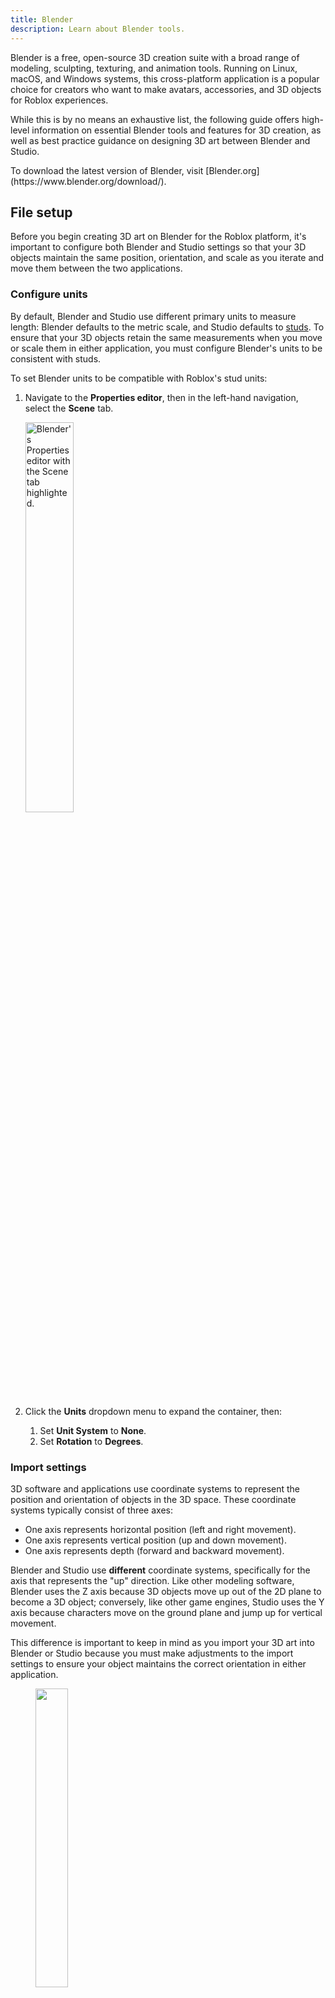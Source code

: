 ```yaml
---
title: Blender
description: Learn about Blender tools.
---
```


Blender is a free, open-source 3D creation suite with a broad range of modeling, sculpting, texturing, and animation tools. Running on Linux, macOS, and Windows systems, this cross-platform application is a popular choice for creators who want to make avatars, accessories, and 3D objects for Roblox experiences.

While this is by no means an exhaustive list, the following guide offers high-level information on essential Blender tools and features for 3D creation, as well as best practice guidance on designing 3D art between Blender and Studio.

<Alert severity="info">
To download the latest version of Blender, visit [Blender.org](https://www.blender.org/download/).
</Alert>

## File setup

Before you begin creating 3D art on Blender for the Roblox platform, it's important to configure both Blender and Studio settings so that your 3D objects maintain the same position, orientation, and scale as you iterate and move them between the two applications.

### Configure units

By default, Blender and Studio use different primary units to measure length: Blender defaults to the metric scale, and Studio defaults to [studs](../physics/units.md). To ensure that your 3D objects retain the same measurements when you move or scale them in either application, you must configure Blender's units to be consistent with studs.

To set Blender units to be compatible with Roblox's stud units:

1. Navigate to the **Properties editor**, then in the left-hand navigation, select the **Scene** tab.

   <img src="../assets/art/blender-ui/scene-tab.jpg" width = "40%" alt="Blender's Properties editor with the Scene tab highlighted."/>

1. Click the **Units** dropdown menu to expand the container, then:
   1. Set **Unit System** to **None**.
   1. Set **Rotation** to **Degrees**.

### Import settings

3D software and applications use coordinate systems to represent the position and orientation of objects in the 3D space. These coordinate systems typically consist of three axes:

- One axis represents horizontal position (left and right movement).
- One axis represents vertical position (up and down movement).
- One axis represents depth (forward and backward movement).

Blender and Studio use **different** coordinate systems, specifically for the axis that represents the "up" direction. Like other modeling software, Blender uses the Z axis because 3D objects move up out of the 2D plane to become a 3D object; conversely, like other game engines, Studio uses the Y axis because characters move on the ground plane and jump up for vertical movement.

This difference is important to keep in mind as you import your 3D art into Blender or Studio because you must make adjustments to the import settings to ensure your object maintains the correct orientation in either application.

<GridContainer numColumns="2">
  <figure>
    <img src="../assets/art/3p-software/blender/NavigationGizmo.jpg" width = "35%" />
    <figcaption>Blender's Navigation Gizmo</figcaption>

  </figure>
  <figure>
    <img src="../assets/art/3p-software/blender/ViewSelector.jpg" width = "35%" />
    <figcaption>Studio's View Selector</figcaption>
  </figure>
</GridContainer>

#### Studio to Blender

To set Blender import settings for 3D objects from Studio:

1. In the top left-hand corner, click the hamburger menu. A popup menu displays.
1. Navigate to **File** > **Import** > **Wavefront (.obj)**, **FBX (.fbx)**, or **glTF 2.0 (.glb/.gltf)**. The **Blender File View** window displays.
1. Select one or multiple `.obj`, `.fbx`, or `.gltf` files that you want to import.
1. In the right-hand panel, navigate to the **General** section:

   1. Set **Scale** to **1** to keep the same scale from Studio.
   1. Set **Forward Axis** to **Z** to keep the same "forward" axis as Studio.
   1. Set **Up Axis** to **Y** to keep the same "up" axis as Studio.

   <img src="../assets/art/3p-software/blender/BlenderFileView-Import.png" width = "80%" alt="The Blender File View window with the General section highlighted."/>

1. In the bottom right-hand corner, click the **Import** button.

#### Blender to Studio

To set Studio import settings for 3D objects from Blender:

1. Navigate to **File** > **Import 3D**. Your local file browser displays.
1. Select and then confirm the 3D object's `.obj`, `.fbx`, or `.gltf` file(s) you want to import from your local system. The 3D Importer's **Import Preview** window displays.
1. In the right-hand panel, navigate to the **File General** section, then:

   1. Enable **Import Only as a Model** if you have multiple objects that you want to group into a `Class.Model` object.
   1. Enable **Upload to Roblox** if you want to create an asset with an asset ID that you can reference across projects.
   1. Set **Creator** to **Me** if you are the only one who needs to access the object, or to the group that owns the project you're working on. This latter setting ensures all eligible group members have permission to use the 3D object within the project.
   1. Enable **Insert Using Scene Position** so that the object retains the position you set in Blender.

   <img src="../assets/art/3p-software/blender/Studio-Import.png" width = "80%" alt="The Import Preview window with the File General section highlighted."/>

1. Navigate to the **File Transform** section, then set the following settings so that the object retains the same orientation from Blender:
   1. Set **World Forward** to **Front** to keep the same "forward" axis as Blender.
   1. Set **World Up** to **Top** to keep the same "up" axis as Blender.
1. Navigate to the **File Geometry** section, then set **Scale Unit** to **Stud** to keep the same scale from Blender.
1. At the bottom of the window, click the **Import** button. Your 3D object imports with the same scale and orientation from Blender.

### Export settings

Similar to the previous file setup section, it's important to consider Blender and Studio's different coordinate systems when you are ready to export your 3D art from Blender. By taking a little extra time in configuring your export settings, you can ensure your 3D objects maintain the correct orientation, scale, and position when you import them into Studio.

<Alert severity = 'warning'>
Avatar items, or other assets using specialized components, require unique export settings. See the following links for additional information:

<ul>
<li>For rigid accessories, see [accessory specifications](../art/accessories/specifications.md) and [accessory export settings](../art/accessories/export-settings.md).</li> <br />
<li>For layered accessories, see [layered accessory specifications](../art/accessories/clothing-specifications.md) and [layered export settings](../art/accessories/clothing-export-settings.md).</li> <br />
<li>For avatar characters, see [avatar specifications](../art/characters/specifications.md) and [avatar export settings](../art/characters/export-settings.md).</li>
</ul>
</Alert>

To set Blender settings for exporting 3D objects for Studio:

1. In the top left-hand corner, click the hamburger menu. A popup menu displays.
1. Navigate to **File** > **Export** > **Wavefront (.obj)**, **FBX (.fbx)**, or **glTF 2.0 (.glb/.gltf)**. The **Blender File View** window displays.
1. In the right-hand panel, navigate to the **Include** section, then enable **Limit to Selected Objects** to only export your selected objects.

   <img src="../assets/art/3p-software/blender/BlenderFileView-Export.png" width = "80%" alt="The Blender File View window with the General section highlighted."/>

1. In the **Transform** section
   1. If exporting `.fbx`, set **Apply Scalings** to **FBX Unit Scale** so that your object(s) keep the same scale in Studio. For more scaling information, see [Adjust scale](#adjust-scale-fbx).
   1. Set **Forward** to **Z Forward** to keep the same "forward" axis as Blender.
   1. Set **Up** to **Y Up** to keep the same "up" axis as Blender.
1. In the bottom right-hand corner, click the **Export** button. Your 3D object is now ready to [import into Studio](#blender-to-studio).

### Adjust scale (FBX)

The FBX (`.fbx`) file format is widely used in 3D workflows due to its broad support across modeling tools and game engines. However, when exporting from Blender using its default `.fbx` settings, models often import at an unexpectedly large scale in Roblox Studio.

<Alert severity = 'info'>Roblox Studio also supports GLTF (`.gltf`) formats which do not require these additional scaling configurations.</Alert>

<img src="../assets/modeling/meshes/Blender-Scale-Examples.png" width="65%" alt="Two default Blender cubes imported in Studio with different scales."/>

If you rely on `.fbx` in your workflow, proper export settings or project settings are essential to ensure that your models appear at the correct size and maintain their intended proportions across platforms.

There are many ways to configure your model so your `.fbx` model scales as expected in Studio. See the following popular settings to manage scaling:

<table>
<thead>
  <tr>
    <th>Blender setting</th>
    <th style={{width:"30%"}}>UI</th>
    <th>Description</th>
  </tr>
  </thead>
<tbody>
  <tr>
    <td>During export, set **Transform** > **Apply Scaling** to **FBX Unit Scale**.</td>
    <td><img src="../assets/modeling/skinned-meshes/Blender-Export-Settings-5.png" width="90%" alt="Two default Blender cubes imported in Studio with different scales."/></td>
    <td>Models exported with this setting import into Studio or back into Blender at the same scale. <br/><br/>Make sure all other scaling values in project or export settings are set to default (`1.0`).<br/><br/>
    This is the recommended way to export `.fbx` files at the same scale.</td>
  </tr>
  <tr>
    <td>During export, set **Transform** > **Scale** to **.01**.</td>
    <td><img src="../assets/modeling/skinned-meshes/Blender-Export-Settings-2.png" width="90%" alt="Two default Blender cubes imported in Studio with different scales."/></td>
    <td>This scales down your export so that the model imports into Studio at the expected scale. <br /><br />If you intend on importing this model back in Blender or any non-Studio tool, you might need to scale up the model on import, otherwise the model will import unexpectedly small.</td>
  </tr>
  <tr>
    <td>In the **Scene Properties** panel, set **Units** > **Unit Scale** to .**01**. </td>
    <td><img src="../assets/modeling/skinned-meshes/Blender-Scene-Units-Settings.png" width="90%" alt="Two default Blender cubes imported in Studio with different scales."/></td>
    <td>This scales down your entire scene so that the model imports into Studio at the expected scale. If you adjusted your scene units, you can export models using default settings into Studio.<br /><br />Working on models at `.01` scale can cause unexpected Blender issues, such as camera difficulties, issues with modifiers, or other complications. <br /><br />If you intend on importing this model back in Blender, you might need to scale up the model on import, otherwise the model will import unexpectedly small.</td>
  </tr>
</tbody></table>

<Alert severity = 'warning'> <AlertTitle>Note on existing resources</AlertTitle> <br /> Many reference files, demo projects, and downloadable assets may use older or inconsistent scale settings. Likewise, tutorials and guides might recommend different approaches for handling scale between Blender and Studio. <br/><br/>Always test and validate any external resources to ensure they work correctly with your current export workflow.</Alert>

## Fundamentals

Before you take a look at all of the common modeling, sculpting, and texturing tools for making 3D art for Studio, let's review Blender's fundamental interface elements that are important for navigating through the application and finding the appropriate menus and controls for your specific 3D creation task.

### Workspaces

<img src="../assets/art/blender-ui/Workspaces.png" width = "100%" alt="Blender's UI with workspaces highlighted."/>

**Workspaces** are preset window layouts with specialized UI configurations and tooling for different 3D creation work like modeling, sculpting, or texturing. You can use these workspace configurations as-is, or you can customize them to work for you as you quickly swap between different tasks.

<Alert severity="info">
For information on additional workspaces, see Blender's official [Workspaces](https://docs.blender.org/manual/en/2.81/interface/window_system/workspaces.html) documentation.
</Alert>

There are many default workspaces, but the following are the most common for creating 3D art for the Roblox platform.

<Tabs>
<TabItem key = "1" label="Layout">

<img src="../assets/art/3p-software/blender/Layout_Workspace.png" width = "60%" alt="Blender's Topbar with the Layout workspace highlighted."/>

The **Layout** workspace is the default workspace when you load a Blender file, and it provides basic tools for previewing and transforming your 3D objects, such as the Move, Scale, and Rotate tools. The default layout of this workspace includes the following UI for easy access as you set up your 3D art:

- [3D Viewport](https://docs.blender.org/manual/en/latest/editors/3dview/introduction.html) - Displays the entire scene.
- [Outliner](https://docs.blender.org/manual/en/latest/editors/outliner/introduction.html) - Displays all objects in the scene, comparable to Studio's Explorer window.
- [Properties Editor](https://docs.blender.org/manual/en/latest/editors/properties_editor.html) - Displays editable data for the active object, comparable to Studio's Properties window.
- [Timeline Editor](https://docs.blender.org/manual/en/latest/editors/timeline.html) - Displays all animation keyframes, comparable to the Animation Editor's timeline.

</TabItem>
<TabItem key = "2" label="Modeling">

<img src="../assets/art/3p-software/blender/Modeling_Workspace.png" width = "60%" alt="Blender's Topbar with the Modeling workspace highlighted."/>

The **Modeling** workspace is very similar to the Layout workspace, but it offers more space for the 3D Viewport so that you can focus on modifying the geometry of your 3D objects. If you swap between the Modeling and Layout workspaces, you can see the Properties Editor expand, the Outliner shrink in size, and the Timeline Editor disappear altogether.

The default layout of this workspace includes the following UI for modeling your 3D art:

- [3D Viewport](https://docs.blender.org/manual/en/latest/editors/3dview/introduction.html) - Displays the entire scene.
- [Outliner](https://docs.blender.org/manual/en/latest/editors/outliner/introduction.html) - Displays all objects in the scene, comparable to Studio's Explorer window.
- [Properties Editor](https://docs.blender.org/manual/en/latest/editors/properties_editor.html) - Displays editable data for the active object, comparable to Studio's Properties window.

The most common Roblox creator use case for this workspace is to create the geometrical shape of the 3D art before texturing or animating the geometry.

</TabItem>
<TabItem key = "3" label="Sculpting">

<img src="../assets/art/3p-software/blender/Sculpting_Workspace.png" width = "60%" alt="Blender's Topbar with the Sculpting workspace highlighted."/>

The **Sculpting** workspace provides sculpting tools for modifying meshes with over 20 unique brush types, such as Clay, Inflate, Smooth, and Flatten. Like other common sculpting software, this workspace also provides tooling to mask specific geometry so you can focus on sculpting specific areas without affecting the rest of the mesh.

The default layout of this workspace includes the following UI for sculpting your 3D art:

- [3D Viewport](https://docs.blender.org/manual/en/latest/editors/3dview/introduction.html) - Displays the entire scene.
- [Outliner](https://docs.blender.org/manual/en/latest/editors/outliner/introduction.html) - Displays all objects in the scene, comparable to Studio's Explorer window.
- [Properties Editor](https://docs.blender.org/manual/en/latest/editors/properties_editor.html) - Displays editable data for the active object, comparable to Studio's Properties window.

The most common Roblox creator use case for this workspace is to create organic 3D art like humans, animals, and plants.

</TabItem>
<TabItem key = "4" label="UV Editing">

<img src="../assets/art/3p-software/blender/UVEditing_Workspace.png" width = "60%" alt="Blender's Topbar with the UV Editing workspace highlighted."/>

The **UV Editing** workspace provides tools for UV mapping texture coordinates to 3D surfaces. The most striking visual change in this workspace is the addition of the UV Editor to allow you to view both your texture and your object on the same screen as you unwrap and adjust UVs.

The default layout of this workspace includes the following UI for UV mapping your 3D art:

- [UV Editor](https://docs.blender.org/manual/en/latest/editors/uv/introduction.html) - Displays the image texture that you're mapping onto your 3D object.
- [3D Viewport](https://docs.blender.org/manual/en/latest/editors/3dview/introduction.html) - Displays the entire scene.
- [Outliner](https://docs.blender.org/manual/en/latest/editors/outliner/introduction.html) - Displays all objects in the scene, comparable to Studio's Explorer window.
- [Properties Editor](https://docs.blender.org/manual/en/latest/editors/properties_editor.html) - Displays editable data for the active object, comparable to Studio's Properties window.

The most common Roblox creator use case for this workspace is to create and use trim sheets that you can apply to multiple 3D objects at once. This allows you to add significantly more visual complexity to your experiences without having to import additional textures, saving you a negative impact on memory. For more information on this process, see [Develop polished assets - Trim sheets](../tutorials/curriculums/environmental-art/develop-polished-assets.md#trim-sheets) in the Environmental art curriculum.

<Alert severity="info">
For more information on UV unwrapping, see Blender's official [Unwrapping Introduction](https://docs.blender.org/manual/en/latest/modeling/meshes/uv/unwrapping/introduction.html) documentation.
</Alert>

</TabItem>
<TabItem key = "5" label="Texture Paint">

<img src="../assets/art/3p-software/blender/TexturePaint_Workspace.png" width = "60%" alt="Blender's Topbar  with the Texture Painting workspace highlighted."/>

The **Texture Paint** workspace provides tools for coloring image textures onto geometry. Similar to the UV Editing workspace, the most striking visual change in this workspace is the addition of the Image Editor in Paint mode to allow you to view both your texture and your object on the same screen as you paint.

The default layout of this workspace includes the following UI for texture painting your 3D art:

- [Image Editor](https://docs.blender.org/manual/en/latest/editors/image/introduction.html) - Displays tools to create, view, and edit images that you can apply to the active object.
- [3D Viewport](https://docs.blender.org/manual/en/latest/editors/3dview/introduction.html) - Displays the entire scene.
- [Outliner](https://docs.blender.org/manual/en/latest/editors/outliner/introduction.html) - Displays all objects in the scene, comparable to Studio's Explorer window.
- [Properties Editor](https://docs.blender.org/manual/en/latest/editors/properties_editor.html) - Displays editable data for the active object, comparable to Studio's Properties window.

The most common Roblox creator use case for this workspace is to create a unique texture for characters, accessories, or important 3D objects that players regualarly interact with in experiences.

<Alert severity="info">
For more information on texture painting, see Blender's official [Texture Paint Introduction](https://docs.blender.org/manual/en/latest/sculpt_paint/texture_paint/introduction.html) documentation.
</Alert>

</TabItem>
</Tabs>

### 3D Viewport

<img src="../assets/art/blender-ui/3DViewport.png" width = "100%" alt="Blender's UI with the 3D Viewport highlighted."/>

Comparable to Studio's viewport, the **3D Viewport** lets you view and interact with your 3D objects as they exist in the 3D space. You can navigate through the scene, transform objects with your mouse, and see your changes in real time as you design your 3D art.

<Alert severity="info">
For more information, see Blender's official [3D Viewport](https://docs.blender.org/manual/en/latest/editors/3dview/introduction.html) documentation.
</Alert>

### Modes

<img src="../assets/art/blender-ui/Modes.png" width = "100%" alt="Blender's UI with the Modes selector highlighted."/>

**Modes** offer additional tooling for editing 3D objects in the 3D Viewport. When you select a new mode from the Modes selector:

- The Header displays new menu options.
- The Toolbar displays a new set of tools.
- Editors and their buttons and panels enable or disable appropriately.

Depending on which mode is active, your cursor can change into a brush, such as in paint or sculpt modes, and the 3D Viewport can change how it displays objects for that particular task, such as darkening an object so you can more easily see your paint strokes. As you learn Blender, it's useful to experiment with different modes to see what tools are available for your particular 3D creation task.

<Alert severity="info">
For more information on modes, see Blender's official [Object Modes](https://docs.blender.org/manual/en/latest/editors/3dview/modes.html) documentation.
</Alert>

<Tabs>
<TabItem key = "1" label="Object">

<img src="../assets/art/blender-ui/Object-Mode.jpg" width = "20%" alt="Blender's Modes selector with the Object Mode menu item highlighted."/>

**Object mode** is the default mode, and it provides tooling that's available for all object types, such as positioning vertices, edges, and faces, rotating and scaling objects, and measuring distance and angles. This mode is useful for high-level object transformations.

</TabItem>
<TabItem key = "2" label="Edit">

<img src="../assets/art/blender-ui/Edit-Mode.jpg" width = "20%" alt="Blender's Modes selector with the Edit Mode menu item highlighted."/>

**Edit mode** provides tooling for editing an object's shape. This mode is useful for more detailed object transformations, such as insetting faces, extruding regions, creating loop cuts, and beveling.

</TabItem>
<TabItem key = "3" label="Sculpt">

<img src="../assets/art/blender-ui/Sculpt-Mode.jpg" width = "20%" alt="Blender's Modes selector with the Sculpt Mode menu item highlighted."/>

**Sculpt mode** provides tooling for editing a mesh's shape. This mode is useful for creating more organic 3D art, such as humans, animals, and plants.

</TabItem>
<TabItem key = "4" label="Vertex Paint">

<img src="../assets/art/blender-ui/VertexPaint-Mode.jpg" width = "20%" alt="Blender's Modes selector with the Vertex Paint Mode menu item highlighted."/>

**Vertex Paint** mode provides tooling to set a mesh's vertices to specific colors. This mode is useful for when you want to paint the object itself instead of applying a texture onto the geometry.

</TabItem>
<TabItem key = "5" label="Weight Paint">

<img src="../assets/art/blender-ui/WeightPaint-Mode.jpg" width = "20%" alt="Blender's Object Mode dropdown with the Weight Paint Mode menu item highlighted."/>

**Weight Paint** mode provides tooling for vertex group weight painting. This mode is useful when you're creating avatars because it allows you to specify which parts of their body are influenced by parts of their armature.

</TabItem>
<TabItem key = "6" label="Texture Paint">

<img src="../assets/art/blender-ui/TexturePaint-Mode.jpg" width = "20%" alt="Blender's Object Mode dropdown with the Texture Paint Mode menu item highlighted."/>

**Texture Paint** mode provides tooling to paint a texture directly on a 3D object. This mode is useful for when you want to apply a texture onto the geometry instead of painting the object's vertices.

</TabItem>
</Tabs>

### Toolbar

<img src="../assets/art/blender-ui/Toolbar.png" width = "100%" alt="Blender's UI with the Toolbar highlighted."/>

The **Toolbar** is a vertical menu of tools on the left-hand side of the 3D Viewport. Each time you switch modes, the Toolbar responds by displaying a new unique set of tools for that particular mode.

<Alert severity="info">
For more information on the Toolbar, see Blender's official [Toolbar](https://docs.blender.org/manual/en/latest/editors/3dview/toolbar/index.html) documentation.
</Alert>

### 3D Cursor

<img src="../assets/art/blender-ui/3DCursor.png" width = "100%" alt="Blender's UI with the 3D Cursor highlighted."/>

The **3D Cursor** is a moveable reference point in the 3D space that has both location and rotation data. While this tool has many different uses, the most common are using its position and orientation to:

- Create precise transformations.
- Place new objects into the scene.
- Move objects or their vertices to new points in the 3D space.
- Reposition pivot point locations.

<Alert severity="info">
For more information on the 3D Cursor, see Blender's official [3D Cursor](https://docs.blender.org/manual/en/latest/editors/3dview/3d_cursor.html) documentation.
</Alert>

## Modeling tools

Now that you know how to navigate the user interface and change tools according to your specific 3D creation task, let's take a closer look at the most common modeling tools that allow you to change the shape of 3D objects by either impacting the entire mesh or one of the three basic elements of meshes:

- **Vertex** - A single point on the mesh.
- **Edge** - A line that connects two vertices.
- **Face** - A surface area between three or more vertices.

Each of the following sections details how you can use each tool for objects and/or mesh elements, the hotkeys you can use to activate the tool, and their most common use cases for creating 3D art for the Roblox platform.

<GridContainer numColumns="3">
  <figure>
    <img src="../assets/art/3p-software/blender/Vertex.png" alt="A single active vertex on a cube mesh." />
    <figcaption>Vertex</figcaption>
  </figure>
  <figure>
    <img src="../assets/art/3p-software/blender/Edge.png"alt="A single active edge on a cube mesh."/>
    <figcaption>Edge</figcaption>
  </figure>
	<figure>
    <img src="../assets/art/3p-software/blender/Face.png" alt="A single active face on a cube mesh." />
    <figcaption>Face</figcaption>
  </figure>
</GridContainer>

<Alert severity="info">
For more information on any of these mesh elements, see Blender's official [Mesh Structure](https://docs.blender.org/manual/en/latest/modeling/meshes/structure.html) documentation.
</Alert>

### Grab

<video controls src="../assets/art/3p-software/blender/grab-tool.mp4" width="80%"></video>

The **Grab** tool lets you move objects, vertices, edges, and faces from the 3D space, and it's one of the most essential tools for positioning objects or mesh elements in a scene. Many Roblox creators use this tool for editing purposes, such as positioning vertices, edges, and faces to a particular stud unit in the 3D space.

To use the Grab tool:

1. In either **Object** or **Edit** mode, select one or multiple objects, vertices, edges, or faces.
1. Press the <kbd>G</kbd> hotkey to activate the tool.
1. Move the mouse to reposition your selection. For further precision:
   - Press <kbd>X</kbd>, <kbd>Y</kbd>, or <kbd>Z</kbd> after you press <kbd>G</kbd> to constrain movement to the **X**, **Y**, or **Z** axis, respectively.
   - Double-press an axis key to slide vertices or edges along their natural path.
   - Hold <kbd>Shift</kbd> while moving your mouse to slow down movement for fine adjustments.
1. Left-click or press <kbd>Enter</kbd> to confirm the new position.

<Alert severity="info">
For more information on this tool, see Blender's official [Move](https://docs.blender.org/manual/en/latest/scene_layout/object/editing/transform/move.html) documentation.
</Alert>

### Snap

<video controls src="../assets/art/3p-software/blender/snap-tool.mp4" width="80%"></video>

The **Snap** tool lets you align objects and mesh elements by snapping them to other objects, mesh elements, or the 3D space's grid. Many Roblox creators use this tool to precisely position multiple objects together in the scene so that they can evaluate how they work together in an environment, particularly in regard to position, orientation, and scale.

To use the Snap tool:

1. In **Object** or **Edit** mode, navigate to the header, then click the **Snapping** button. A contextual menu displays.

<img src="../assets/art/3p-software/blender/Snapping.png" width = "40%" alt="Blender's header with the Snapping button highlighted."/>

1. In the contextual menu,
   1. Set **Snap Base** to one of the following:
      - **Closest** - Snaps using the vertex that's closest to the target.
      - **Center** - Snaps using the pivot point.
      - **Median** - Snaps using the median of the selection.
      - **Active** - In Object mode, this setting snaps using the origin of the active element; in Edit mode, this setting snaps using the center of the active element.
   1. Set **Snap Target** to one of the following:
      - **Increment** - Snaps to grid points from the selection's location.
      - **Grid** - Snaps to the grid in the 3D viewport.
      - **Vertex** - Snaps to the vertex that's closest to the mouse cursor.
      - **Edge** - Snaps to the edge that's closest to the mouse cursor.
      - **Face** - Snaps to the face that's closest to the mouse cursor.
      - **Volume** - Snaps the selection to a depth that's centered inside the object under the cursor.
      - **Edge Center** - Snaps to the centerpoint of the edge that's closest to the mouse cursor.
      - **Edge Perpendicular** - Snaps to a specific point on the edge so that the line from the selection's original location to its new location is perpendicular to that edge.
   1. Set **Affect** to one of the following:
      - **Move** - Snaps while moving the selection.
      - **Rotate** - Snaps while rotating the selection.
      - **Scale** - Snaps while scaling the selection.
1. Press <kbd>Shift</kbd> + <kbd>Tab</kbd> to activate the tool.
1. For further precision, hold <kbd>Shift</kbd> to snap the selection in finer increments.
1. Move, rotate, or scale an object or mesh element according to your settings.

<Alert severity="info">
For more information on this tool, see Blender's official [Snapping](https://docs.blender.org/manual/en/latest/editors/3dview/controls/snapping.html) documentation.
</Alert>

### Inset

<video controls src="../assets/art/3p-software/blender/inset-tool.mp4" width="80%"></video>

The **Inset** tool lets you create an inset with adjustable thickness and depth from a face or group of faces. Many Roblox creators use this tool to create uniform fine details in their meshes while maintaining a clean edge flow for their topology.

To use the Inset tool:

1. In **Edit** mode, select one or multiple faces.
1. Press the <kbd>I</kbd> hotkey to activate the tool.
1. Move the mouse to adjust your inset's size. For further precision:
   - Hold <kbd>Ctrl</kbd> to adjust the depth of the inset.
   - Hold <kbd>Shift</kbd> while moving your mouse to slow down movement for fine adjustments.
   - Press <kbd>I</kbd> again to inset each active face.
1. Left-click or press <kbd>Enter</kbd> to confirm your inset(s).

<Alert severity="info">
For more information on this tool, see Blender's official [Inset Faces](https://docs.blender.org/manual/en/latest/modeling/meshes/editing/face/inset_faces.html) documentation.
</Alert>

### Extrude

<video controls src="../assets/art/3p-software/blender/extrude-tool.mp4" width="80%"></video>

The **Extrude** tool lets you create new geometry by pulling out new faces, edges, or vertices from existing geometry. Many Roblox creators use this tool to create depth, volume, and complex shapes from Blender's primitive meshes.

To use the Extrude tool:

1. In **Edit** mode, select one or multiple vertices, edges, or faces.
1. Press the <kbd>E</kbd> hotkey to activate the tool.
1. Move the mouse to adjust your extrusion's length. For further precision, press <kbd>X</kbd>, <kbd>Y</kbd>, or <kbd>Z</kbd> after you press <kbd>E</kbd> to constrain movement to the **X**, **Y**, or **Z** axis, respectively.
1. Left-click or press <kbd>Enter</kbd> to confirm your extrusion(s).

<Alert severity="info">
For more information on this tool, see the following official Blender documentation:
- [Extrude](https://docs.blender.org/manual/en/latest/modeling/meshes/editing/mesh/extrude.html)
- [Extrude Vertices](https://docs.blender.org/manual/en/latest/modeling/meshes/editing/vertex/extrude_vertices.html)
- [Extrude Edges](https://docs.blender.org/manual/en/latest/modeling/meshes/editing/edge/extrude_edges.html)
- [Extrude Faces](https://docs.blender.org/manual/en/latest/modeling/meshes/editing/face/extrude_faces.html)
</Alert>

### Subdivide

<video controls src="../assets/art/3p-software/blender/subdivide-tool.mp4" width="80%"></video>

The **Subdivide** tool lets you cut edges or faces into smaller divisions, a process that adds new vertices and resolution to your meshes. Many Roblox creators use this tool to create smooth curves, add fine details to surfaces, and prepare meshes before applying additional modifiers.

To use the Subdivide tool:

1. In **Edit** mode, select one or edges or faces.
1. Right-click to display a contextual menu for your active edges or faces, then select **Subdivide** to activate the tool. The Subdivide panel displays.
1. Set **Number of Cuts** to the number of subdivisions you want for your edges or faces.

   <img src="../assets/art/3p-software/blender/Subdivide-Panel.png" width = "40%" alt="The Subdivide panel with the Number of Cuts setting highlighted."/>

1. Left-click to confirm your subdivision(s).

<Alert severity="info">
For more information on this tool, see Blender's official [Subdivide](https://docs.blender.org/manual/en/latest/modeling/meshes/editing/edge/subdivide.html) documentation.
</Alert>

### Bridge Edge Loops

<video controls src="../assets/art/3p-software/blender/bel-tool.mp4" width="80%"></video>

The **Bridge Edge Loops** tool lets you connect multiple edge loops with faces. Many creators use this tool to fill gaps without manually creating new faces, merge complex sections of their meshes, and maintain clean topology for smooth deformations.

To use the Bridge Edge Loops tool:

1. In **Edit** mode, select two or more edge loops that you want to connect.
1. Press the <kbd>Ctrl</kbd> + <kbd>E</kbd> hotkey to display a contextual menu for your active edge loops, then select **Bridge Edge Loops** to activate the tool.The **Bridge Edge Loops** panel displays.
1. Set **Number of Cuts** to the number of subdivisions you want for your new bridge.
1. **(Optional)** For further precision for curved bridges, increase **Smoothness** to create a more rounded bridge.
1. Left-click to confirm your bridge.

<Alert severity="info">
For more information on this tool, see Blender's official [Bridge Edge Loops](https://docs.blender.org/manual/en/latest/modeling/meshes/editing/edge/bridge_edge_loops.html) documentation.
</Alert>

### Fill

<video controls src="../assets/art/3p-software/blender/fill-tool.mp4" width="80%"></video>

The **Fill** tool lets you create triangular faces between any active edges or vertices, as long as they form one or more complete perimeters. Many Roblox creators use this tool to close gaps in their meshes so that they're watertight, or without exposed holes.

To use the Fill tool:

1. In **Edit** mode, select at least three vertices or two or more edges that form at least one complete perimeter.
1. Press <kbd>Alt</kbd> + <kbd>F</kbd> to activate the tool.
1. **(Optional)** In the **Fill** panel, enable **Beauty** to arrange the triangles nicely.
1. Left-click to confirm your new face.

<Alert severity="info">
For more information on this tool, see Blender's official [Fill](https://docs.blender.org/manual/en/latest/modeling/meshes/editing/face/fill.html) documentation.
</Alert>

### New Faces from Edges

<video controls src="../assets/art/3p-software/blender/nffe-tool.mp4" width="80%"></video>

The **New Faces from Edges** tool lets you either create an edge if only two vertices are active, otherwise it creates a face between the active mesh elements. Many Roblox creators use this tool to close many gaps at once in their meshes so that the meshes are watertight, or to create geometry between many solitary vertices.

To use the New Faces from Edges tool:

1. In **Edit** mode, select at least three vertices, or two or more edges that form one or more complete perimeters.
1. Press the <kbd>F</kbd> hotkey to activate the tool.
1. Left-click to confirm your new face.

<Alert severity="info">
For more information on this tool, see Blender's official [New Edge/Face from Vertices](https://docs.blender.org/manual/en/latest/modeling/meshes/editing/vertex/make_face_edge.html) documentation.
</Alert>

### Dissolve

<video controls src="../assets/art/3p-software/blender/dissolve-tool.mp4" width="80%"></video>

The **Dissolve** tool lets you remove geometry without leaving holes in your meshes. Many Roblox creators use this tool to optimize their 3D art, merge geometry, or remove unnecessary mesh elements while retaining the overall structure of the mesh.

To use the Dissolve tool:

1. In **Edit** mode, select the vertices, edges, or faces that you want to remove from your mesh.
1. Right-click to display a contextual menu for your active mesh elements, then:
   1. If your selection is made up of vertices, select **Dissolve Vertices** to remove the active vertices and merge their neighboring edges.
   1. If your selection is made up of edges, select **Dissolve Edges** to remove the active edges and join the surrounding faces to maintain the edge's outline.
   1. If your selection is made up of faces, select **Dissolve Faces** to remove the active face(s) and fill the gap with a new face, if necessary.

<Alert severity="info">
For more information on this tool, see Blender's official [Deleting & Dissolving](https://docs.blender.org/manual/en/latest/modeling/meshes/editing/mesh/delete.html#dissolve) documentation.
</Alert>

### Delete

<video controls src="../assets/art/3p-software/blender/delete-tool.mp4" width="80%"></video>

The **Delete** tool lets you completely remove geometry from your meshes, leaving one or many holes wherever geometry was removed. Many Roblox creators use this tool instead of the Dissolve tool whenever they want to restructure their meshes during the iteration process.

To use the Delete tool:

1. In **Edit** mode, select the vertices, edges, or faces that you want to remove from your mesh.
1. Press the <kbd>X</kbd> hotkey to display a contextual menu for your selection.
1. Choose one of the following menu items:
   1. Select **Vertices** to delete all active vertices, removing any faces or edges they are connected to.
   1. Select **Edges** to delete all active edges, removing any faces that the edge shares with it.
   1. Select **Faces** to remove all active faces, removing any edges they are connected to.
   1. Select **Only Edges and Faces** to remove only the active edges and adjacent faces.
   1. Select **Only Faces** to remove all active faces without also affecting active edges in the selection.

<Alert severity="info">
For more information on this tool, see Blender's official [Deleting & Dissolving](https://docs.blender.org/manual/en/latest/modeling/meshes/editing/mesh/delete.html#delete) documentation.
</Alert>

### Mirror Modifier

<video controls src="../assets/art/3p-software/blender/MM-Tool.mp4" width="80%"></video>

The **Mirror modifier** lets you mirror geometry across one or multiple axes so that you can create symmetrical 3D art with minimal effort. Many Roblox creators use this tool while modeling avatars or architectural objects that are important to be perfectly symmetrical.

To use the Mirror modifier:

1. In **Object** mode, select the object that you want to mirror.
1. Navigate to the **Properties editor**, then in the lefthand navigation, select the **Modifiers** tab.

   <img src="../assets/art/blender-ui/Modifiers-Tab.png" width = "40%" alt="Blender's Properties editor with the Modifiers tab highlighted."/>

1. Click the **Add Modifier** button, then insert the **Mirror** modifier.
1. Set **Axis** to **X**, **Y**, and/or **Z** to mirror along one or many axes.
1. In **Edit** mode, modify your object or any of its mesh elements to see your modifications mirror along an axis or multiple axes.

## Texturing tools

After you finish modeling your 3D object, it's time to apply a texture to your mesh so that it has additional visual characteristics, such as color, depth, and roughness through a [texture map](../art/modeling/surface-appearance.md). These are details that modeling alone can't provide, transforming your object from a blank shape to something that looks either realistic or stylized according to your experience's art requirements.

<GridContainer numColumns="2">
  <figure>
    <img src="../assets/art/3p-software/blender/NoTexture.png" width = "60%" />
    <figcaption>Model without a texture</figcaption>

  </figure>
  <figure>
    <img src="../assets/art/3p-software/blender/WithTexture.png" width = "60%" />
    <figcaption>Model with a texture</figcaption>
  </figure>
</GridContainer>

Each of the following sections details how you can use each tool for either UV editing or vertex painting objects, the hotkeys you can use to activate the tool, and their most common use cases for texturing 3D art for the Roblox platform.

### UV editing

UV editing is the process of unwrapping your 3D object's faces and mapping them onto a 2D image texture. This process allows you to use a single texture to apply visual characteristics to multiple objects in Blender, saving you a negative impact on memory in Studio. For example, the following door frame, ceiling, and card reader meshes in the [Laser Tag](../resources/templates.md#laser-tag) template all use the same UV map to add metal adornments.

<GridContainer numColumns="3">
  <figure>
    <img src="../assets/tutorials/environmental-art-curriculum/Section2/TrimSheets-Doorway.jpg" alt="An doorway with trim sheet textures applied." width="100%"/>
  </figure>
  <figure>
    <img src="../assets/tutorials/environmental-art-curriculum/Section2/TrimSheets-Ceiling.jpg" alt="A group of ceiling tiles with trim sheet textures applied." width="100%"/>
  </figure>
  <figure>
    <img src="../assets/tutorials/environmental-art-curriculum/Section2/TrimSheets-Reader.jpg" alt="A futuristic card reader with trim sheet textures applied." width="100%"/>
  </figure>
</GridContainer>

The "UV" in UV editing stands for the axes on the 2D image map that you use during the mapping process:

- U axis - The horizontal position (left and right movement).
- V axis - The vertical position (up and down movement).

Because 3D objects use the X, Y, and Z axes in the 3D space, 3D creation applications typically use U and V to avoid confusion when referring to coordinates in 2D image space. That being said, many Blender UI workflows still use X and Y, so it's helpful to know the 2D space equivalent axis.

When you unwrap a 3D object, all active faces flatten into the 2D space in the UV Editor to make up the **UV map**, and different sections of the model split into separate groupings, commonly referred to as **UV islands**. For example, if you were to unwrap a standard Blender cube, each face would become its own UV island in the UV map.

<GridContainer numColumns="2">
  <figure>
    <img src="../assets/art/3p-software/blender/CubeMap.png" alt="A UV map of a 3D cube." width="60%"/>
    <figcaption>UV map in the UV Editor</figcaption>
  </figure>
  <figure>
    <img src="../assets/art/3p-software/blender/UV-Cube.png" alt="The 3D cube that is being unwrapped." width="60%"/>
    <figcaption>Cube in the 3D Viewport</figcaption>
  </figure>
</GridContainer>

Every point, line, and face in the UV map corresponds to a vertex, edge, and face in the mesh. This means that when you move UV islands to different parts of the texture, their corresponding vertices, edges, and faces update to reflect the area of the texture that they now overlap.

Blender often creates UV islands along **seams**, or connected edges, to minimize distortion and make it easier for you to apply your texture. While this default UV island configuration is a great place to start, it's almost always necessary to modify each island's position, orientation, and scale to overlap the area of the texture you want to project, or mark your own seams to focus on texturing specific areas at a time.

By investing the time to unwrap, arrange, and map your UV islands, you can improve your texture quality and reduce stretching or distortion on all of your 3D art. The following subsections highlight the most common tools for this process, specifically in regards to unwrapping and mapping your objects.

<Alert severity="info">
For more high-level information on this process, see Blender's official [UV Editor](https://docs.blender.org/manual/en/latest/editors/uv/introduction.html) and [Getting Started with UVs](https://docs.blender.org/manual/en/latest/modeling/meshes/uv/unwrapping/introduction.html#getting-started) documentation.
</Alert>

#### Mark Seam

The **Mark Seam** tool lets you manually break up a 3D object's UV map into smaller, manageable sections. While this step in the unwrapping process is technically optional, many Roblox creators find it useful for concentrating on collections of related faces for complex objects that require a lot of detailed texture work.

For example, the following rivet gun requires a metal texture for the barrel, and a leather texture for the grip. To make it easier to texture this object, you can mark the seams of the grip, unwrap just the faces between those seams, then map it to a leather texture image.

<GridContainer numColumns="2">
  <figure>
    <img src="../assets/art/3p-software/blender/MS-UVMap-Gun.png" alt="A UV map of a grip on a rivet gun." width="84%"/>
    <figcaption>Grip UV map in the UV Editor</figcaption>
  </figure>
  <figure>
    <img src="../assets/art/3p-software/blender/MS-Seams-Gun.png" alt="The marked seams and enclosed faces on the rivet gun that are being unwrapped." width="60%"/>
    <figcaption>Marked seams in the 3D Viewport</figcaption>
  </figure>
</GridContainer>

To use the Mark Seam tool:

1. Open the **UV Editing** workspace. The UV Editor displays on the lefthand side of the screen, and the 3D viewport displays on the righthand side of the screen in Edit mode.
1. In the **3D Viewport**, navigate to your 3D object, then select the edges where you want to create seams.
1. Press the <kbd>Ctrl</kbd> + <kbd>E</kbd> hotkey to open the **Edge** contextual menu.
1. Select **Mark Seam**. The seam turns red and is ready for the Unwrap tool.

When you are ready to unwrap your object, Blender will unwrap the enclosed faces of the seam as its own island.

<Alert severity="info">
For more information on this tool, see Blender's official [Seams](https://docs.blender.org/manual/en/latest/modeling/meshes/uv/unwrapping/seams.html) documentation.
</Alert>

#### Unwrap

The **Unwrap** tool lets you unwrap and clean up the UV map of any marked seams or active faces of a 3D object so that you have a solid foundation of UV islands to work with. This can quickly take UV coordinates from being a complete mess to something more manageable.

Many Roblox creators use this tool for complex shapes that they need full control over when applying textures, such as characters, clothes, and curvy objects, because it works quickly and avoids stretching and distortion.

<GridContainer numColumns="2">
  <figure>
    <img src="../assets/art/3p-software/blender/Before-Unwrap.png" alt="A chaotic with disorganized islands." width="75%"/>
    <figcaption>Before using the Unwrap tool</figcaption>
  </figure>
  <figure>
    <img src="../assets/art/3p-software/blender/After-Unwrap.png" alt="A clean UV map with organized islands." width="70%"/>
    <figcaption>After using the Unwrap tool</figcaption>
  </figure>
</GridContainer>

To use the Unwrap tool:

1. Open the **UV Editing** workspace. The UV Editor displays on the lefthand side of the screen, and the 3D viewport displays on the righthand side of the screen in Edit mode.
1. In the **3D Viewport**, navigate to your 3D object, then either use the **Mark Seam** tool to create seams, and/or select the specific faces you want to texture.
1. Press the <kbd>U</kbd> hotkey to open the **UV Mapping** contextual menu.
1. Select **Unwrap**. Your selection's UV islands display neatly in the UV Editor.
1. In the **UV Editor**, move, scale, or rotate UV islands to the appropriate position, orientation, and scale on your texture.

<Alert severity="info">
For more information on this tool, see Blender's official [UV Operators - Unwrap](https://docs.blender.org/manual/en/latest/modeling/meshes/editing/uv.html#Unwrap) documentation.
</Alert>

#### Follow Active Quads

The **Follow Active Quads** tool lets you generate clean and organized UV islands according to the UV coordinates of a previously unwrapped active face. This is particularly useful for grid-like topology, such as when you're unwrapping walls, floors, or mechanical parts using trim sheets.

Many Roblox creators use this tool to apply a consistent texture to curved 3D objects, such as sidewalks for experiences or belts for accessories.

<video controls src="../assets/art/3p-software/blender/FollowActiveQuads.mp4" width="80%"></video>

To use the Follow Active Quads tool:

1. Open the **UV Editing** workspace. The UV Editor displays on the lefthand side of the screen, and the 3D viewport displays on the righthand side of the screen in Edit mode.
1. In the **3D Viewport**, navigate to your 3D object, then unwrap every face you want to texture using an active face.
1. **(Optional)** Configure your active face.
   1. In the **UV Editor**, select the face you want to be your active face, then press <kbd>Option</kbd> + <kbd>M</kbd> hotkey to open the **Split** contextual menu.
   1. Select **Selection**. The active face separates from the UV island.
   1. Move, scale, or rotate your active face to the appropriate position, orientation, and scale that you want other faces in the UV map to follow.
1. In the **UV Editor**, select all faces you want to follow the active face. Make sure to select your active face last so that Blender knows to use its layout as the guide.
1. Press the <kbd>U</kbd> hotkey to open the **Unwrap** contextual menu, then select **Follow Active Quads**. Blender aligns your selection's UV coordinates to match the active face's shape and orientation.

<Alert severity="info">
For more information on this tool, see Blender's official [UV Operators - Follow Active Quads](https://docs.blender.org/manual/en/latest/modeling/meshes/editing/uv.html#follow-active-quads) documentation.
</Alert>

#### Projection

Projection tools are tools that project a 3D object's surface onto the 2D image texture plane. Each projection tool controls how the object's shape unwraps and maps onto the 2D texture:

- **Cube Projection** - Projects the object's faces onto all six sides of a cube; useful for boxy shapes like crates.
- **Sphere Projection** - Projects the object's surface onto a sphere; useful for round shapes like eyes.
- **Cylinder Projection** - Projects the object onto a cylindrical shape; useful for tubes, pipes, and limbs.
- **Project from View** - Projects the object's selected faces according to the current camera or viewport angle; useful for flat surfaces and decals.
- **Smart UV Project** - Automatically unwraps the model and generates islands according to a set angle between faces.

It's useful to consider how you can utilize projection tools to save time in the texturing process, especially for simple objects that require repetitive textures. For example, many Roblox creators strategically use these tools to efficiently create UV islands for basic geometric shapes without needing to mark seams from edges.

<GridContainer numColumns="2">
  <figure>
    <img src="../assets/art/3p-software/blender/SmartUVProject.png" alt="A UV map using Smart UV Project." width="73%"/>
    <figcaption>A UV map using Smart UV Project.</figcaption>
  </figure>
  <figure>
    <img src="../assets/art/3p-software/blender/CubeProjection.png" alt="A UV map using Cube Projection." width="70%"/>
    <figcaption>A UV map using Cube Projection.</figcaption>
  </figure>
</GridContainer>

To use a projection tool:

1. Open the **UV Editing** workspace. The UV Editor displays on the lefthand side of the screen, and the 3D viewport displays on the righthand side of the screen in Edit mode.
1. In the **3D Viewport**, navigate to your 3D object, then select every face.
1. Press the <kbd>U</kbd> hotkey to open the **UV Mapping** contextual menu, then select one of the following options:
   - **Cube Projection**
   - **Sphere Projection**
   - **Cylinder Projection**
   - **Project from View**
   - **Smart UV Project**

<Alert severity="info">
For more information, see the following official Blender documentation:
- [Cube Projection](https://docs.blender.org/manual/en/latest/modeling/meshes/editing/uv.html#cube-projection)
- [Sphere Projection](https://docs.blender.org/manual/en/latest/modeling/meshes/editing/uv.html#sphere-projection)
- [Cylinder Projection](https://docs.blender.org/manual/en/latest/modeling/meshes/editing/uv.html#cylinder-projection)
- [Project from View](https://docs.blender.org/manual/en/latest/modeling/meshes/editing/uv.html#project-from-view)
- [Smart UV Project](https://docs.blender.org/manual/en/latest/modeling/meshes/editing/uv.html#smart-uv-project)
</Alert>

### Vertex painting

Vertex painting is the process of storing color information directly on the vertices of your 3D object rather than through traditional textures or materials. In this approach, each vertex holds color data that Blender interpolates across the faces of a mesh, creating either smooth gradients or solid blocks of color without the need for UV mapping or image textures.

Vertex painting is useful for adding color variation to your assets in a lightweight, efficient way, especially in stylized workflows or experiences where performance is a concern, as it can reduce texture memory usage and draw calls. Many Roblox creators use vertex painting in conjunction with Studio's default materials, `Class.MaterialVariant` objects, and `Class.SurfaceAppearance` objects to create visual complexity on otherwise simple 3D objects.

**Note:** Applying material colors in blender will not be imported into studio.

<GridContainer numColumns="3">
  <figure>
    <img src="../assets/art/3p-software/blender/VP-NoColor.png" alt="A rocket launcher object in Blender without any color." width="100%"/>
    <figcaption>Object without color</figcaption>
  </figure>
  <figure>
    <img src="../assets/art/3p-software/blender/VP-WithColor.png" alt="A rocket launcher object in Blender with vertex paint on the handle." width="98%"/>
    <figcaption>Object with vertex paint</figcaption>
  </figure>
  <figure>
    <img src="../assets/art/3p-software/blender/VP-WithTexture.png" alt="A rocket launcher object in Studio with vertex paint and a SurfaceAppearance texture" width="95%"/>
    <figcaption>Object with vertex paint and image texture</figcaption>
  </figure>
</GridContainer>

To vertex paint:

1. Add a color attribute to store color information to your object's vertices.

   1. In the **3D Viewport**, select your 3D object.
   1. Navigate to the **Properties editor**, then in the left-hand navigation, select the **Data** tab.

      <img src="../assets/art/blender-ui/Data-Tab.png" width = "40%" alt="Blender's Properties editor with the Data tab highlighted."/>

   1. Click the **Color Attributes** dropdown menu to expand the container, then click the **+** button. The **Add Color Attribute** contextual menu displays.
   1. Set **Domain** to **Vertex**, **Data Type** to **Color**, then click the **Add** button. Your object now has a color attribute.

1. Configure the 3D Viewport to display your color attribute.

   1. In the **3D Viewport**, navigate to the top right-hand corner **Viewport Shading** options, then click the button for the **Solid** shading mode.

      <img src="../assets/art/blender-ui/ViewportShading-Solid.png" width = "40%" alt="Blender's Viewport Shading options with the Solid shading mode highlighted."/>

   1. Click the **Viewport Shading** dropdown arrow, then in the contextual menu, set **Color** to **Attribute**. The 3D Viewport updates to display your color attribute on your object.

      <img src="../assets/art/3p-software/blender/ColorAttribute.png" alt="Blender's Viewport Shading dropdown menu with the dropdown arrow and Color settings highlighted." width="40%"/>

1. Select a color for your brush.

   1. In **Vertex Paint** mode, navigate to the top left-hand corner, then click on the active color swatch. A contextual menu displays.
   1. Select your color on the color wheel, or with a RGB, HSV, or Hex code.

      <img src="../assets/art/blender-ui/ActiveSwatch.png" width = "30%" alt="Blender's active swatch UI highlighted."/>

1. Apply color to your object.
   1. To apply color to individual vertices:
      1. In the **3D Viewport**, click and drag over your object's vertices to apply your color with a smooth gradient.
      1. For further precision, press the <kbd>[</kbd> or <kbd>]</kbd> hotkey to increase or decrease the brush size, respectively.
   1. To flood fill your color,
      1. In **Edit** mode, select the vertices or faces that you want to apply your color.
      1. In **Vertex Paint** mode, press the <kbd>Ctrl</kbd> + <kbd>X</kbd> hotkey. Your selected vertices or faces display the new color.

<Alert severity="info">
For more information on this process, see Blender's official [Vertex Paint](https://docs.blender.org/manual/en/latest/sculpt_paint/vertex_paint/index.html) documentation.
</Alert>

